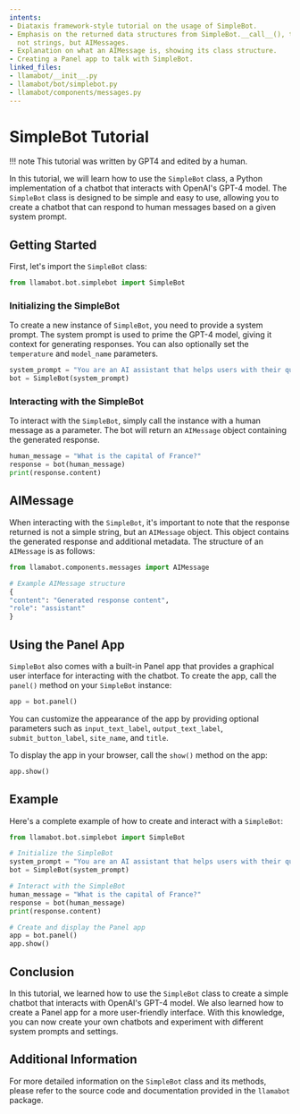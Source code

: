 ```yaml
---
intents:
- Diataxis framework-style tutorial on the usage of SimpleBot.
- Emphasis on the returned data structures from SimpleBot.__call__(), that these are
  not strings, but AIMessages.
- Explanation on what an AIMessage is, showing its class structure.
- Creating a Panel app to talk with SimpleBot.
linked_files:
- llamabot/__init__.py
- llamabot/bot/simplebot.py
- llamabot/components/messages.py
---
```


# SimpleBot Tutorial

!!! note
This tutorial was written by GPT4 and edited by a human.

In this tutorial, we will learn how to use the `SimpleBot` class, a Python implementation of a chatbot that interacts with OpenAI's GPT-4 model. The `SimpleBot` class is designed to be simple and easy to use, allowing you to create a chatbot that can respond to human messages based on a given system prompt.

## Getting Started

First, let's import the `SimpleBot` class:

```python
from llamabot.bot.simplebot import SimpleBot
```

### Initializing the SimpleBot

To create a new instance of `SimpleBot`, you need to provide a system prompt. The system prompt is used to prime the GPT-4 model, giving it context for generating responses. You can also optionally set the `temperature` and `model_name` parameters.

```python
system_prompt = "You are an AI assistant that helps users with their questions."
bot = SimpleBot(system_prompt)
```

### Interacting with the SimpleBot

To interact with the `SimpleBot`, simply call the instance with a human message as a parameter. The bot will return an `AIMessage` object containing the generated response.

```python
human_message = "What is the capital of France?"
response = bot(human_message)
print(response.content)
```

## AIMessage

When interacting with the `SimpleBot`, it's important to note that the response returned is not a simple string, but an `AIMessage` object. This object contains the generated response and additional metadata. The structure of an `AIMessage` is as follows:

```python
from llamabot.components.messages import AIMessage

# Example AIMessage structure
{
"content": "Generated response content",
"role": "assistant"
}
```

## Using the Panel App

`SimpleBot` also comes with a built-in Panel app that provides a graphical user interface for interacting with the chatbot. To create the app, call the `panel()` method on your `SimpleBot` instance:

```python
app = bot.panel()
```

You can customize the appearance of the app by providing optional parameters such as `input_text_label`, `output_text_label`, `submit_button_label`, `site_name`, and `title`.

To display the app in your browser, call the `show()` method on the app:

```python
app.show()
```

## Example

Here's a complete example of how to create and interact with a `SimpleBot`:

```python
from llamabot.bot.simplebot import SimpleBot

# Initialize the SimpleBot
system_prompt = "You are an AI assistant that helps users with their questions."
bot = SimpleBot(system_prompt)

# Interact with the SimpleBot
human_message = "What is the capital of France?"
response = bot(human_message)
print(response.content)

# Create and display the Panel app
app = bot.panel()
app.show()
```

## Conclusion

In this tutorial, we learned how to use the `SimpleBot` class to create a simple chatbot that interacts with OpenAI's GPT-4 model. We also learned how to create a Panel app for a more user-friendly interface. With this knowledge, you can now create your own chatbots and experiment with different system prompts and settings.

## Additional Information

For more detailed information on the `SimpleBot` class and its methods, please refer to the source code and documentation provided in the `llamabot` package.
